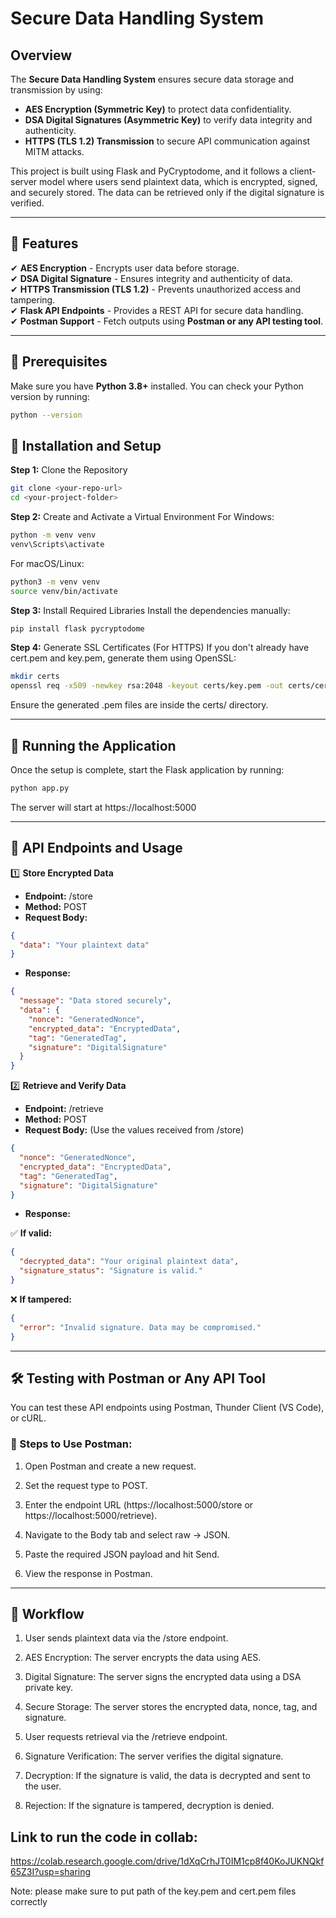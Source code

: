 # Secure Data Handling System

## Overview
The **Secure Data Handling System** ensures secure data storage and transmission by using:
- **AES Encryption (Symmetric Key)** to protect data confidentiality.
- **DSA Digital Signatures (Asymmetric Key)** to verify data integrity and authenticity.
- **HTTPS (TLS 1.2) Transmission** to secure API communication against MITM attacks.

This project is built using Flask and PyCryptodome, and it follows a client-server model where users send plaintext data, which is encrypted, signed, and securely stored. The data can be retrieved only if the digital signature is verified.

---

## 📌 Features
✔ **AES Encryption** - Encrypts user data before storage.  
✔ **DSA Digital Signature** - Ensures integrity and authenticity of data.  
✔ **HTTPS Transmission (TLS 1.2)** - Prevents unauthorized access and tampering.  
✔ **Flask API Endpoints** - Provides a REST API for secure data handling.  
✔ **Postman Support** - Fetch outputs using **Postman or any API testing tool**.  

---

## 🚀 Prerequisites
Make sure you have **Python 3.8+** installed. You can check your Python version by running:

```sh
python --version
```

## 🔧 Installation and Setup
**Step 1:** Clone the Repository

```sh
git clone <your-repo-url>
cd <your-project-folder>
```
**Step 2:** Create and Activate a Virtual Environment
For Windows:

```sh
python -m venv venv
venv\Scripts\activate
```
For macOS/Linux:

```sh
python3 -m venv venv
source venv/bin/activate
```
**Step 3:** Install Required Libraries
Install the dependencies manually:

```sh
pip install flask pycryptodome
```
**Step 4:** Generate SSL Certificates (For HTTPS)
If you don't already have cert.pem and key.pem, generate them using OpenSSL:

```sh
mkdir certs
openssl req -x509 -newkey rsa:2048 -keyout certs/key.pem -out certs/cert.pem -days 365 -nodes
```
Ensure the generated .pem files are inside the certs/ directory.

---

## 🎯 Running the Application
Once the setup is complete, start the Flask application by running:

```sh
python app.py
```
The server will start at https://localhost:5000

---

## 📡 API Endpoints and Usage
1️⃣ **Store Encrypted Data**
- **Endpoint:** /store
- **Method:** POST
- **Request Body:**

```json
{
  "data": "Your plaintext data"
}
```
- **Response:**

```json
{
  "message": "Data stored securely",
  "data": {
    "nonce": "GeneratedNonce",
    "encrypted_data": "EncryptedData",
    "tag": "GeneratedTag",
    "signature": "DigitalSignature"
  }
}
```

2️⃣ **Retrieve and Verify Data**
- **Endpoint:** /retrieve
- **Method:** POST
- **Request Body:** (Use the values received from /store)

```json
{
  "nonce": "GeneratedNonce",
  "encrypted_data": "EncryptedData",
  "tag": "GeneratedTag",
  "signature": "DigitalSignature"
}
```

- **Response:**

✅ **If valid:**
```json
{
  "decrypted_data": "Your original plaintext data",
  "signature_status": "Signature is valid."
}
```

❌ **If tampered:**
```json
{
  "error": "Invalid signature. Data may be compromised."
}
```

--- 

## 🛠 Testing with Postman or Any API Tool
You can test these API endpoints using Postman, Thunder Client (VS Code), or cURL.

### 📌 Steps to Use Postman:
1) Open Postman and create a new request.

2) Set the request type to POST.

3) Enter the endpoint URL (https://localhost:5000/store or https://localhost:5000/retrieve).

4) Navigate to the Body tab and select raw → JSON.

5) Paste the required JSON payload and hit Send.

6) View the response in Postman.

---

## 🔄 Workflow
1) User sends plaintext data via the /store endpoint.

2) AES Encryption: The server encrypts the data using AES.

3) Digital Signature: The server signs the encrypted data using a DSA private key.

4) Secure Storage: The server stores the encrypted data, nonce, tag, and signature.

5) User requests retrieval via the /retrieve endpoint.

6) Signature Verification: The server verifies the digital signature.

7) Decryption: If the signature is valid, the data is decrypted and sent to the user.

8) Rejection: If the signature is tampered, decryption is denied.

## Link to run the code in collab:

https://colab.research.google.com/drive/1dXqCrhJT0IM1cp8f40KoJUKNQkf65Z3I?usp=sharing

Note: please make sure to put path of the key.pem and cert.pem files correctly

